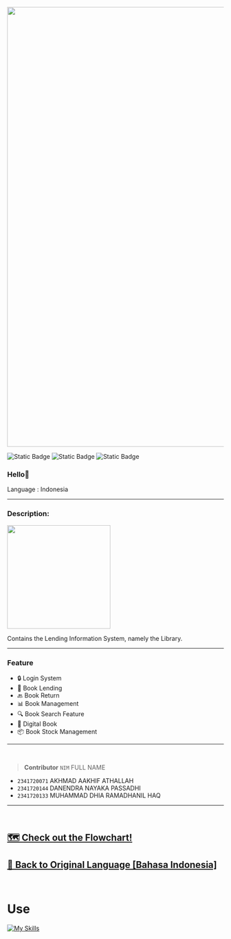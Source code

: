 
<p align="center"><img src="header.gif" width="1020"></p>

![Static Badge](https://img.shields.io/badge/Type-System%20Information-13e600) ![Static Badge](https://img.shields.io/badge/-Assignment-red) ![Static Badge](https://img.shields.io/badge/Total%20Team-3%20Human-4a92f0)


### Hello👋

Language : Indonesia

---

### Description:
<p align="left"><img src="https://i.pinimg.com/564x/3f/4c/39/3f4c39b9d1d1f9dccd7ccd7588104988.jpg" width="240"></p>
Contains the Lending Information System, namely the Library.

---

### Feature
- 🔒 Login System
- 🤝 Book Lending
- 🔙 Book Return
- 📊 Book Management
- 🔍 Book Search Feature
- 📱 Digital Book
- 📦 Book Stock Management


---

<br>

> __Contributor__ 
> `NIM` FULL NAME
- `2341720071` AKHMAD AAKHIF ATHALLAH 
- `2341720144` DANENDRA NAYAKA PASSADHI
- `2341720133` MUHAMMAD DHIA RAMADHANIL HAQ
---

<br>

## [🗺️ Check out the Flowchart!](./project-team-flowchart.md)
## [🔁 Back to Original Language [Bahasa Indonesia]](./README.md)

<br>

# Use
[![My Skills](https://skillicons.dev/icons?i=java,vscode,git,figma)]()
